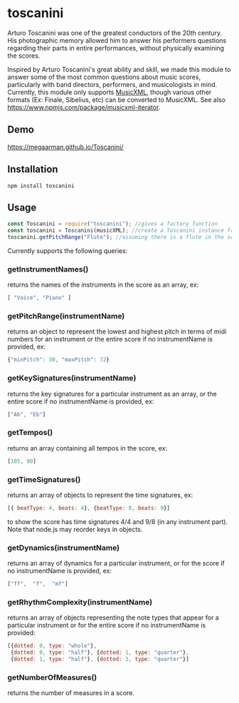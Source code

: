 # toscanini 
Arturo Toscanini was one of the greatest conductors of the 20th century. His photographic memory allowed him to answer his performers questions regarding their parts in entire performances, without physically examining the scores. 

Inspired by Arturo Toscanini's great ability and skill, we made this module to answer some of the most common questions about music scores, particularly with band directors, performers, and musicologists in mind.
Currently, this module only supports [MusicXML](https://en.wikipedia.org/wiki/MusicXML), though various other formats (Ex: Finale, Sibelius, etc) can be converted to MusicXML. See also https://www.npmjs.com/package/musicxml-iterator.

## Demo
https://megaarman.github.io/Toscanini/

## Installation <a name="installation"></a>
```
npm install toscanini
```

## Usage

```javascript
const Toscanini = require("toscanini"); //gives a factory function
const toscanini = Toscanini(musicXML); //create a Toscanini instance from a MusicXML string
toscanini.getPitchRange("Flute"); //assuming there is a flute in the score, see getInstrumentNames()
```

Currently supports the following queries:
### getInstrumentNames()
returns the names of the instruments in the score as an array, ex:
```javascript
[ "Voice", "Piano" ]
```

### getPitchRange(instrumentName)
returns an object to represent the lowest and highest pitch in terms of midi numbers for an instrument or the entire score if no instrumentName is provided, ex:
```javascript
{"minPitch": 30, "maxPitch": 72}
```

### getKeySignatures(instrumentName)
returns the key signatures for a particular instrument as an array, or the entire score if no instrumentName is provided, ex:
```javascript
["Ab", "Eb"]
```
  
### getTempos()
returns an array containing all tempos in the score, ex:
```javascript
[105, 90]
```

### getTimeSignatures()
returns an array of objects to represent the time signatures, ex:
```javascript
[{ beatType: 4, beats: 4}, {beatType: 8, beats: 9}] 
```
to show the score has time signatures 4/4 and 9/8 (in any instrument part). Note that node.js may reorder keys in objects.

### getDynamics(instrumentName)
returns an array of dynamics for a particular instrument, or for the score if no instrumentName is provided, ex:
```javascript
["ff",  "f",  "mf"] 
```

### getRhythmComplexity(instrumentName)
returns an array of objects representing the note types that appear for a particular instrument or for the entire score if no instrumentName is provided:

```javascript
[{dotted: 0, type: "whole"},
 {dotted: 0, type: "half"}, {dotted: 1, type: "quarter"},
 {dotted: 1, type: "half"}, {dotted: 3, type: "quarter"}]
```
### getNumberOfMeasures()
returns the number of measures in a score.
